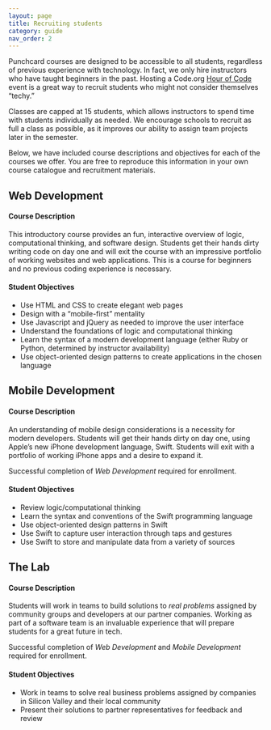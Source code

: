 ```yaml
---
layout: page
title: Recruiting students
category: guide
nav_order: 2
---
```


Punchcard courses are designed to be accessible to all students, regardless of previous experience with technology. In fact, we only hire instructors who have taught beginners in the past. Hosting a Code.org <a href="http://hourofcode.com/us" target="_blank">Hour of Code</a> event is a great way to recruit students who might not consider themselves &ldquo;techy.&rdquo;

Classes are capped at 15 students, which allows instructors to spend time with students individually as needed. We encourage schools to recruit as full a class as possible, as it improves our ability to assign team projects later in the semester.

<p class="message">Below, we have included course descriptions and objectives for each of the courses we offer. You are free to reproduce this information in your own course catalogue and recruitment materials.</p>

## Web Development

#### Course Description

This introductory course provides an fun, interactive overview of logic, computational thinking, and software design. Students get their hands dirty writing code on day one and will exit the course with an impressive portfolio of working websites and web applications. This is a course for beginners and no previous coding experience is necessary.

#### Student Objectives

*   Use HTML and CSS to create elegant web pages
*	Design with a “mobile-first” mentality
*	Use Javascript and jQuery as needed to improve the user interface
*	Understand the foundations of logic and computational thinking
*	Learn the syntax of a modern development language (either Ruby or Python, determined by instructor availability)
*	Use object-oriented design patterns to create applications in the chosen language  

## Mobile Development

#### Course Description

An understanding of mobile design considerations is a necessity for modern developers. Students will get their hands dirty on day one, using Apple’s new iPhone development language, Swift. Students will exit with a portfolio of working iPhone apps and a desire to expand it. 

Successful completion of *Web Development* required for enrollment.

#### Student Objectives

* Review logic/computational thinking
* Learn the syntax and conventions of the Swift programming language
* Use object-oriented design patterns in Swift
* Use Swift to capture user interaction through taps and gestures
* Use Swift to store and manipulate data from a variety of sources

## The Lab

#### Course Description

Students will work in teams to build solutions to *real problems* assigned by community groups and developers at our partner companies. Working as part of a software team is an invaluable experience that will prepare students for a great future in tech.

Successful completion of *Web Development* and *Mobile Development* required for enrollment.

#### Student Objectives

*	Work in teams to solve real business problems assigned by companies in Silicon Valley and their local community
*	Present their solutions to partner representatives for feedback and review